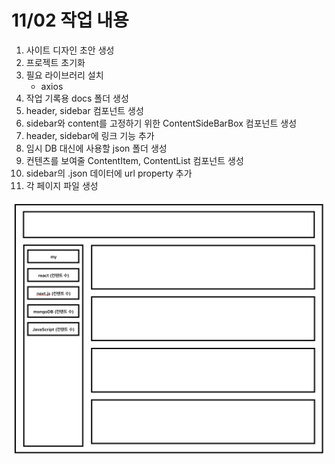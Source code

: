# 11/02 작업 내용

1. 사이트 디자인 초안 생성
2. 프로젝트 초기화
3. 필요 라이브러리 설치
   - axios
4. 작업 기록용 docs 폴더 생성
5. header, sidebar 컴포넌트 생성
6. sidebar와 content를 고정하기 위한 ContentSideBarBox 컴포넌트 생성
7. header, sidebar에 링크 기능 추가
8. 임시 DB 대신에 사용할 json 폴더 생성
9. 컨텐츠를 보여줄 ContentItem, ContentList 컴포넌트 생성
10. sidebar의 .json 데이터에 url property 추가
11. 각 페이지 파일 생성

![디자인 초안](/public/readme/[design]site_layout.png)
